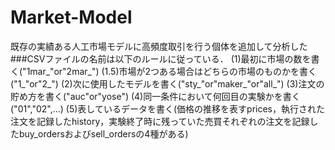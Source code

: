 # Market-Model
既存の実績ある人工市場モデルに高頻度取引を行う個体を追加して分析した
###CSVファイルの名前は以下のルールに従っている．
(1)最初に市場の数を書く("1mar_"or"2mar_")
(1.5)市場が2つある場合はどちらの市場のものかを書く("1_"or"2_")
(2)次に使用したモデルを書く("sty_"or"maker_"or"all_")
(3)注文の貯め方を書く("auc"or"yose")
(4)同一条件において何回目の実験かを書く("01","02",...)
(5)表しているデータを書く(価格の推移を表すprices，執行された注文を記録したhistory，実験終了時に残っていた売買それぞれの注文を記録したbuy_ordersおよびsell_ordersの4種がある)
